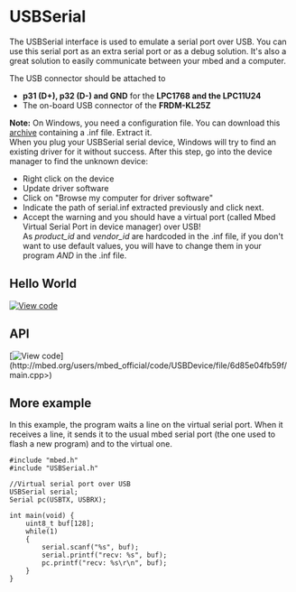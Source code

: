 # USBSerial

The USBSerial interface is used to emulate a serial port over USB. You can use this serial port as an extra serial port or as a debug solution. It's also a great solution to easily communicate between your mbed and a computer.

The USB connector should be attached to 

* **p31 (D+), p32 (D-) and GND** for the **LPC1768 and the LPC11U24**
* The on-board USB connector of the **FRDM-KL25Z**

<span class="notes">**Note:** On Windows, you need a configuration file. You can download this [archive](https://developer.mbed.org/media/uploads/samux/serial.zip) containing a .inf file. Extract it.   
When you plug your USBSerial serial device, Windows will try to find an existing driver for it without success. After this step, go into the device manager to find the unknown device:</br>
- Right click on the device
- Update driver software
- Click on "Browse my computer for driver software"
- Indicate the path of serial.inf extracted previously and click next.
- Accept the warning and you should have a virtual port (called Mbed Virtual Serial Port in device manager) over USB!</br>
As _product_id_ and _vendor_id_ are hardcoded in the .inf file, if you don't want to use default values, you will have to change them in your program _AND_ in the .inf file.
</span>

## Hello World

[![View code](https://www.mbed.com/embed/?url=https://developer.mbed.org/users/samux/code/USBSerial_HelloWorld/)](https://developer.mbed.org/users/samux/code/USBSerial_HelloWorld/file/tip/main.cpp) 

## API

[![View code](https://www.mbed.com/embed/?url=<http://mbed.org/users/mbed_official/code/USBDevice/)](http://mbed.org/users/mbed_official/code/USBDevice/file/6d85e04fb59f/main.cpp>) 

## More example

In this example, the program waits a line on the virtual serial port. When it receives a line, it sends it to the usual mbed serial port (the one used to flash a new program) and to the virtual one.

```
#include "mbed.h"
#include "USBSerial.h"

//Virtual serial port over USB
USBSerial serial;
Serial pc(USBTX, USBRX);

int main(void) {
    uint8_t buf[128];
    while(1)
    {
        serial.scanf("%s", buf);
        serial.printf("recv: %s", buf);
        pc.printf("recv: %s\r\n", buf);
    }
}
```

